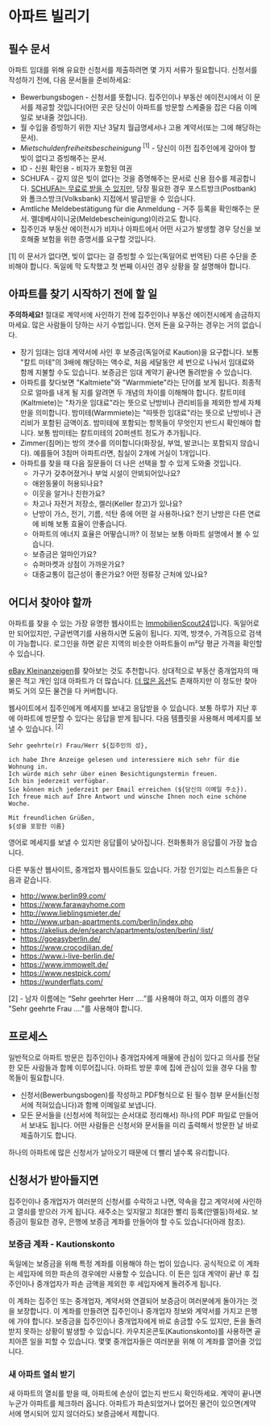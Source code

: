 # 아파트 빌리기

## 필수 문서

아파트 임대를 위해 유요한 신청서를 제출하려면 몇 가지 서류가 필요합니다. 신청서를 작성하기 전에, 다음 문서들을 준비하세요:
  - Bewerbungsbogen - 신청서를 뜻합니다. 집주인이나 부동산 에이전시에서 이 문서를 제공할 것입니다(어떤 곳은 당신이 아파트를 방문할 스케줄을 잡은 다음 이메일로 보내줄 것입니다).
  - 월 수입을 증빙하기 위한 지난 3달치 월급명세서나 고용 계약서(또는 그에 해당하는 문서).
  - *Mietschuldenfreiheitsbescheinigung* <sup>[1]</sup> - 당신이 이전 집주인에게 갚아야 할 빚이 없다고 증빙해주는 문서.
  - ID - 신원 확인용 - 비자가 포함된 여권
  - SCHUFA - 갚지 않은 빚이 없다는 것을 증명해주는 문서로 신용 점수를 제공합니다. [SCHUFA는 무료로 받을 수 있지만](http://allaboutberlin.com/guides/free-schufa-berlin), 당장 필요한 경우 포스트방크(Postbank)와 폴크스방크(Volksbank) 지접에서 발급받을 수 있습니다.
  - Amtliche Meldebestätigung für die Anmeldung - 거주 등록을 확인해주는 문서. 멜데베샤이니궁(Meldebescheinigung)이라고도 합니다.
  - 집주인과 부동산 에이전시가 비자나 아파트에서 어떤 사고가 발생할 경우 당신을 보호해줄 보험을 위한 증명서를 요구할 것입니다.

[1] 이 문서가 없다면, 빚이 없다는 걸 증빙할 수 있는(독일어로 번역된) 다른 수단을 준비해야 합니다. 독일에 막 도착했고 첫 번째 이사인 경우 상황을 잘 설명해야 합니다.

## 아파트를 찾기 시작하기 전에 할 일

**주의하세요!** 절대로 계약서에 사인하기 전에 집주인이나 부동산 에이전시에게 송금하지마세요. 많은 사람들이 당하는 사기 수법입니다. 먼저 돈을 요구하는 경우는 거의 없습니다.

  - 장기 임대는 임대 계약서에 사인 후 보증금(독일어로 Kaution)을 요구합니다. 보통 "칼트 미테"의 3배에 해당하는 액수로, 처음 세달동안 세 번으로 나눠서 임대료와 함께 지불할 수도 있습니다. 보증금은 임대 계약기 끝나면 돌려받을 수 있습니다.
  - 아파트를 찾다보면 "Kaltmiete"와 "Warmmiete"라는 단어를 보게 됩니다. 최종적으로 얼마를 내게 될 지를 알려면 두 개념의 차이를 이해해야 합니다. 칼트미테(Kaltmiete)는 "차가운 임대료"라는 뜻으로 난방비나 관리비등을 제외한 방세 자체만을 의미합니다. 밤미테(Warmmiete)는 "따뜻한 임대료"라는 뜻으로 난방비나 관리비가 포함된 금액이죠. 밤미테에 포함되는 항목들이 무엇인지 반드시 확인해야 합니다. 보통 밤미테는 칼트미테의 20퍼센트 정도가 추가됩니다.
  - Zimmer(침머)는 방의 갯수를 의미합니다(화장실, 부엌, 발코니는 포함되지 않습니다). 예를들어 3침머 아파트라면, 침실이 2개에 거실이 1개입니다.
  - 아파트를 찾을 때 다음 질문들이 더 나은 선택을 할 수 있게 도와줄 것입니다.
    - 가구가 갖추어졌거나 부엌 시설이 안뵈되어있나요?
    - 애완동물이 허용되나요?
    - 이웃을 알거나 친한가요?
    - 차고나 자전거 저장소, 켈러(Keller 창고)가 있나요?
    - 난방이 가스, 전기, 기름, 석탄 중에 어떤 걸 사용하나요? 전기 난방은 다른 연료에 비해 보통 효율이 안좋습니다.
    - 아파트의 에너지 효율은 어떻습니까? 이 정보는 보통 아파트 설명에서 볼 수 있습니다.
    - 보증금은 얼마인가요?
    - 슈퍼마켓과 상점이 가까운가요?
    - 대중교통이 접근성이 좋은가요? 어떤 정류장 근처에 있나요?

## 어디서 찾아야 할까

아파트를 찾을 수 있는 가장 유명한 웹사이트는 [ImmobilienScout24](https://www.immobilienscout24.de/)입니다. 독일어로만 되어있지만, 구글번역기를 사용하시면 도움이 됩니다. 지역, 방갯수, 가격등으로 검색이 가능합니다. 로그인을 하면 같은 지역의 비슷한 아파트들이 m²당 평균 가격을 확인할 수 있습니다.

[eBay Kleinanzeigen](https://www.ebay-kleinanzeigen.de/stadt/berlin/)를 찾아보는 것도 추천합니다. 상대적으로 부동산 중개업자의 매물은 적고 개인 임대 아파트가 더 많습니다. [더 많은 옵션](http://allaboutberlin.com/guides/find-a-flat-in-berlin)도 존재하지만 이 정도만 찾아봐도 거의 모든 물건을 다 커버합니다.

웹사이트에서 집주인에게 메세지를 보내고 응답받을 수 있습니다. 보통 하루가 지난 후에 아파트에 방문할 수 있다는 응답을 받게 됩니다. 다음 템플릿을 사용해서 메세지를 보낼 수 있습니다. <sup>[2]</sup>

```
Sehr geehrte(r) Frau/Herr ${집주인의 성},

ich habe Ihre Anzeige gelesen und interessiere mich sehr für die Wohnung in.
Ich würde mich sehr über einen Besichtigungstermin freuen.
Ich bin jederzeit verfügbar.
Sie können mich jederzeit per Email erreichen (${당신의 이메일 주소}).
Ich freue mich auf Ihre Antwort und wünsche Ihnen noch eine schöne Woche.

Mit freundlichen Grüßen,
${성을 포함한 이름}
```

영어로 메세지를 보낼 수 있지만 응답률이 낮아집니다. 전화통화가 응답률이 가장 높습니다.

다른 부동산 웹사이트, 중개업자 웹사이트들도 있습니다. 가장 인기있는 리스트들은 다음과 같습니다.

  - http://www.berlin99.com/
  - https://www.farawayhome.com
  - http://www.lieblingsmieter.de/
  - http://www.urban-apartments.com/berlin/index.php
  - https://akelius.de/en/search/apartments/osten/berlin/;list/
  - https://goeasyberlin.de/
  - https://www.crocodilian.de/
  - https://www.i-live-berlin.de/
  - https://www.immowelt.de/
  - https://www.nestpick.com/
  - https://wunderflats.com/

[2] - 남자 이름에는 “Sehr geehrter Herr ….”를 사용해야 하고, 여자 이름의 경우 "Sehr geehrte Frau …."를 사용해야 합니다.

## 프로세스

일반적으로 아파트 방문은 집주인이나 중개업자에게 매물에 관심이 있다고 의사를 전달한 모든 사람들과 함께 이루어집니다. 아파트 방문 후에 집에 관심이 있을 경우 다음 항목들이 필요합니다.

  - 신청서(Bewerbungsbogen)를 작성하고 PDF형식으로 된 필수 첨부 문서들(신청서에 적혀있습니다)과 함께 이메일로 보냅니다.
  - 모든 문서들을 (신청서에 적혀있는 순서대로 정리해서) 하나의 PDF 파일로 만들어서 보내도 됩니다. 어떤 사람들은 신청서와 문서들을 미리 출력해서 방문한 날 바로 제출하기도 합니다.

하나의 아파트에 많은 신청서가 날아오기 때문에 더 빨리 낼수록 유리합니다.

## 신청서가 받아들지면

집주인이나 중개업자가 여러분의 신청서를 수락하고 나면, 약속을 잡고 계약서에 사인하고 열쇠를 받으러 가게 됩니다. 새주소는 잊지말고 최대한 빨리 등록(안멜둥)하세요. 보증금이 필요한 경우, 은행에 보증금 계좌를 만들어야 할 수도 있습니다(아래 참조).

### 보증금 계좌 - Kautionskonto

독일에는 보증금을 위해 특정 계좌를 이용해야 하는 법이 있습니다. 공식적으로 이 계좌는 세입자에 의한 파손의 경우에만 사용할 수 있습니다. 이 돈은 임대 계약이 끝난 후 집주인이나 중개업자가 파손 금액을 제외한 후 세입자에게 돌려주게 됩니다.

이 계좌는 집주인 또는 중개업자, 계약서와 연결되어 보증금이 여러분에게 돌아가는 것을 보장합니다. 이 계좌를 만들려면 집주인이나 중개업자 정보와 계약서를 가지고 은행에 가야 합니다. 보증금을 집주인이나 중개업자에게 바로 송금할 수도 있지만, 돈을 돌려받지 못하는 상황이 발생할 수 있습니다. 카우치온콘토(Kautionskonto)를 사용하면 골치아픈 일을 피할 수 있습니다. 몇몇 중개업자들은 여러분을 위해 이 계좌를 열어줄 것입니다.

### 새 아파트 열쇠 받기

새 아파트의 열쇠를 받을 때, 아파트에 손상이 없는지 반드시 확인하세요. 계약이 끝나면 누군가 아파트를 체크하러 옵니다. 아파트가 파손되었거나 없어진 물건이 있으면(계약서에 명시되어 있지 않더라도) 보증금에서 제합니다.
